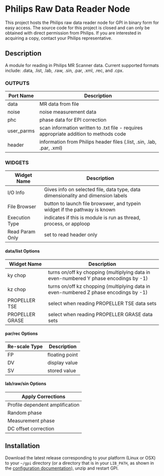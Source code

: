 # Philips Raw Data Reader Node
This project hosts the Philips raw data reader node for GPI in binary form for
easy access.  The source code for this project is closed and can only be obtained with direct
permission from Philips.  If you are interested in acquiring a copy, contact
your Philips representative.

## Description
A module for reading in Philips MR Scanner data.
Current supported formats include: .data, .list, .lab, .raw, .sin, .par, .xml,
.rec, and .cpx.

### OUTPUTS

|Port Name|Description|
|---|---|
| data | MR data from file |
| noise | noise measurement data |
| phc | phase data for EPI correction |
| user_parms | scan information written to .txt file - requires appropriate addition to methods code |
| header | information from Philips header files (.list, .sin, .lab, .par, .xml) |

### WIDGETS

|Widget Name|Description|
|---|---|
|I/O Info| Gives info on selected file, data type, data dimensionality and dimension labels|
|File Browser| button to launch file browswer, and typein widget if the pathway is known|
|Execution Type| indicates if this is module is run as thread, process, or apploop|
|Read Param Only| set to read header only|

#### data/list Options
|Widget Name|Description|
|---|---|
|ky chop | turns on/off ky chopping (multiplying data in even-numbered Y phase encodings by -1)|
|kz chop | turns on/off kz chopping (multiplying data in even-numbered Z phase encodings by -1)|
|PROPELLER TSE | select when reading PROPELLER TSE data sets|
|PROPELLER GRASE | select when reading PROPELLER GRASE data sets|

#### par/rec Options
|Re-scale Type|Description|
|---|---|
|FP | floating point|
|DV | display value|
|SV | stored value|

#### lab/raw/sin Options
|Apply Corrections|
|---|
|Profile dependent amplification|
|Random phase|
|Measurement phase|
|DC offset correction|

## Installation
Download the latest release corresponding to your platform (Linux or OSX) to
your `~/gpi` directory (or a directory that is in your `LIB_PATH`, as shown in the [configuration documentation](http://docs.gpilab.com/Configuration/)), unzip and restart GPI.
